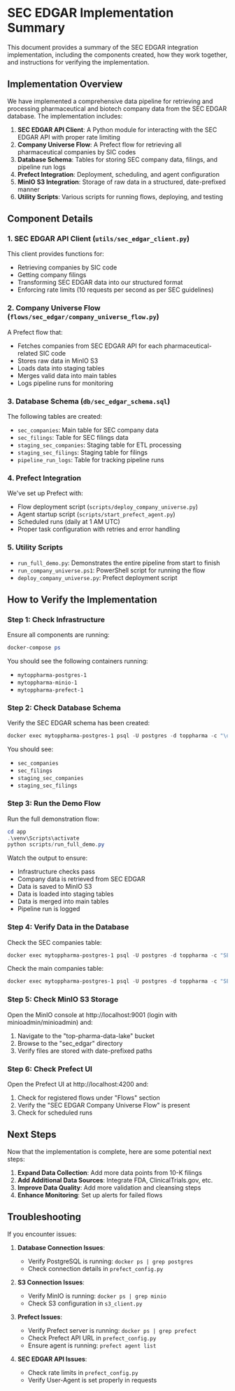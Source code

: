 # SEC EDGAR Implementation Summary

This document provides a summary of the SEC EDGAR integration implementation, including the components created, how they work together, and instructions for verifying the implementation.

## Implementation Overview

We have implemented a comprehensive data pipeline for retrieving and processing pharmaceutical and biotech company data from the SEC EDGAR database. The implementation includes:

1. **SEC EDGAR API Client**: A Python module for interacting with the SEC EDGAR API with proper rate limiting
2. **Company Universe Flow**: A Prefect flow for retrieving all pharmaceutical companies by SIC codes
3. **Database Schema**: Tables for storing SEC company data, filings, and pipeline run logs
4. **Prefect Integration**: Deployment, scheduling, and agent configuration
5. **MinIO S3 Integration**: Storage of raw data in a structured, date-prefixed manner
6. **Utility Scripts**: Various scripts for running flows, deploying, and testing

## Component Details

### 1. SEC EDGAR API Client (`utils/sec_edgar_client.py`)

This client provides functions for:
- Retrieving companies by SIC code
- Getting company filings
- Transforming SEC EDGAR data into our structured format
- Enforcing rate limits (10 requests per second as per SEC guidelines)

### 2. Company Universe Flow (`flows/sec_edgar/company_universe_flow.py`)

A Prefect flow that:
- Fetches companies from SEC EDGAR API for each pharmaceutical-related SIC code
- Stores raw data in MinIO S3
- Loads data into staging tables
- Merges valid data into main tables
- Logs pipeline runs for monitoring

### 3. Database Schema (`db/sec_edgar_schema.sql`)

The following tables are created:
- `sec_companies`: Main table for SEC company data
- `sec_filings`: Table for SEC filings data
- `staging_sec_companies`: Staging table for ETL processing
- `staging_sec_filings`: Staging table for filings
- `pipeline_run_logs`: Table for tracking pipeline runs

### 4. Prefect Integration

We've set up Prefect with:
- Flow deployment script (`scripts/deploy_company_universe.py`)
- Agent startup script (`scripts/start_prefect_agent.py`)
- Scheduled runs (daily at 1 AM UTC)
- Proper task configuration with retries and error handling

### 5. Utility Scripts

- `run_full_demo.py`: Demonstrates the entire pipeline from start to finish
- `run_company_universe.ps1`: PowerShell script for running the flow
- `deploy_company_universe.py`: Prefect deployment script

## How to Verify the Implementation

### Step 1: Check Infrastructure

Ensure all components are running:
```powershell
docker-compose ps
```

You should see the following containers running:
- `mytoppharma-postgres-1`
- `mytoppharma-minio-1`
- `mytoppharma-prefect-1`

### Step 2: Check Database Schema

Verify the SEC EDGAR schema has been created:
```powershell
docker exec mytoppharma-postgres-1 psql -U postgres -d toppharma -c "\dt sec*"
```

You should see:
- `sec_companies`
- `sec_filings`
- `staging_sec_companies`
- `staging_sec_filings`

### Step 3: Run the Demo Flow

Run the full demonstration flow:
```powershell
cd app
.\venv\Scripts\activate
python scripts/run_full_demo.py
```

Watch the output to ensure:
- Infrastructure checks pass
- Company data is retrieved from SEC EDGAR
- Data is saved to MinIO S3
- Data is loaded into staging tables
- Data is merged into main tables
- Pipeline run is logged

### Step 4: Verify Data in the Database

Check the SEC companies table:
```powershell
docker exec mytoppharma-postgres-1 psql -U postgres -d toppharma -c "SELECT COUNT(*) FROM sec_companies;"
```

Check the main companies table:
```powershell
docker exec mytoppharma-postgres-1 psql -U postgres -d toppharma -c "SELECT COUNT(*) FROM companies;"
```

### Step 5: Check MinIO S3 Storage

Open the MinIO console at http://localhost:9001 (login with minioadmin/minioadmin) and:
1. Navigate to the "top-pharma-data-lake" bucket
2. Browse to the "sec_edgar" directory
3. Verify files are stored with date-prefixed paths

### Step 6: Check Prefect UI

Open the Prefect UI at http://localhost:4200 and:
1. Check for registered flows under "Flows" section
2. Verify the "SEC EDGAR Company Universe Flow" is present
3. Check for scheduled runs

## Next Steps

Now that the implementation is complete, here are some potential next steps:

1. **Expand Data Collection**: Add more data points from 10-K filings
2. **Add Additional Data Sources**: Integrate FDA, ClinicalTrials.gov, etc.
3. **Improve Data Quality**: Add more validation and cleansing steps
4. **Enhance Monitoring**: Set up alerts for failed flows

## Troubleshooting

If you encounter issues:

1. **Database Connection Issues**:
   - Verify PostgreSQL is running: `docker ps | grep postgres`
   - Check connection details in `prefect_config.py`

2. **S3 Connection Issues**:
   - Verify MinIO is running: `docker ps | grep minio`
   - Check S3 configuration in `s3_client.py`

3. **Prefect Issues**:
   - Verify Prefect server is running: `docker ps | grep prefect`
   - Check Prefect API URL in `prefect_config.py`
   - Ensure agent is running: `prefect agent list`

4. **SEC EDGAR API Issues**:
   - Check rate limits in `prefect_config.py`
   - Verify User-Agent is set properly in requests 